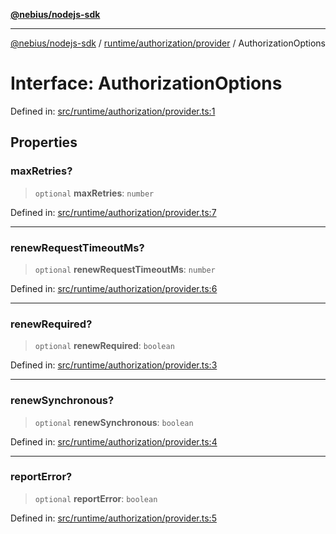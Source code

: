 [**@nebius/nodejs-sdk**](../../../../README.md)

---

[@nebius/nodejs-sdk](../../../../README.md) / [runtime/authorization/provider](../README.md) / AuthorizationOptions

# Interface: AuthorizationOptions

Defined in: [src/runtime/authorization/provider.ts:1](https://github.com/nebius/nodejs-sdk/blob/b305f8e478cb0251c26d73900b264b3bd9a5cc58/src/runtime/authorization/provider.ts#L1)

## Properties

### maxRetries?

> `optional` **maxRetries**: `number`

Defined in: [src/runtime/authorization/provider.ts:7](https://github.com/nebius/nodejs-sdk/blob/b305f8e478cb0251c26d73900b264b3bd9a5cc58/src/runtime/authorization/provider.ts#L7)

---

### renewRequestTimeoutMs?

> `optional` **renewRequestTimeoutMs**: `number`

Defined in: [src/runtime/authorization/provider.ts:6](https://github.com/nebius/nodejs-sdk/blob/b305f8e478cb0251c26d73900b264b3bd9a5cc58/src/runtime/authorization/provider.ts#L6)

---

### renewRequired?

> `optional` **renewRequired**: `boolean`

Defined in: [src/runtime/authorization/provider.ts:3](https://github.com/nebius/nodejs-sdk/blob/b305f8e478cb0251c26d73900b264b3bd9a5cc58/src/runtime/authorization/provider.ts#L3)

---

### renewSynchronous?

> `optional` **renewSynchronous**: `boolean`

Defined in: [src/runtime/authorization/provider.ts:4](https://github.com/nebius/nodejs-sdk/blob/b305f8e478cb0251c26d73900b264b3bd9a5cc58/src/runtime/authorization/provider.ts#L4)

---

### reportError?

> `optional` **reportError**: `boolean`

Defined in: [src/runtime/authorization/provider.ts:5](https://github.com/nebius/nodejs-sdk/blob/b305f8e478cb0251c26d73900b264b3bd9a5cc58/src/runtime/authorization/provider.ts#L5)
